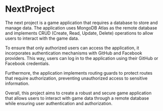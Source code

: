 # NextProject

The next project is a game application that requires a database to store and manage data. The application uses MongoDB Atlas as the remote database and implements CRUD (Create, Read, Update, Delete) operations to allow users to interact with the game data.

To ensure that only authorized users can access the application, it incorporates authentication mechanisms with GitHub and Facebook providers. This way, users can log in to the application using their GitHub or Facebook credentials.

Furthermore, the application implements routing guards to protect routes that require authorization, preventing unauthorized access to sensitive information.

Overall, this project aims to create a robust and secure game application that allows users to interact with game data through a remote database while ensuring user authentication and authorization.
